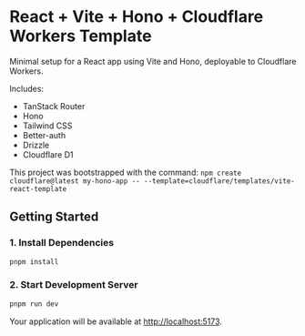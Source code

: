 # React + Vite + Hono + Cloudflare Workers Template

Minimal setup for a React app using Vite and Hono, deployable to Cloudflare Workers.

Includes:
- TanStack Router
- Hono
- Tailwind CSS
- Better-auth
- Drizzle
- Cloudflare D1

This project was bootstrapped with the command:
`npm create cloudflare@latest my-hono-app -- --template=cloudflare/templates/vite-react-template`

## Getting Started

### 1. Install Dependencies

```bash
pnpm install
```

### 2. Start Development Server

```bash
pnpm run dev
```

Your application will be available at [http://localhost:5173](http://localhost:5173).
